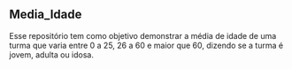 ## Media_Idade

Esse repositório tem como objetivo demonstrar a média de idade de uma turma que varia entre 0 a 25, 26 a 60 e maior que 60, dizendo se a turma é jovem, adulta ou idosa.